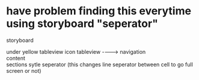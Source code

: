 # have problem finding this everytime using storyboard "seperator"

storyboard

under yellow tableview icon
    tableview   ----> navigation  
    content  
    sections
    sytle
    seperator (this changes line seperator between cell to go full screen or not)
